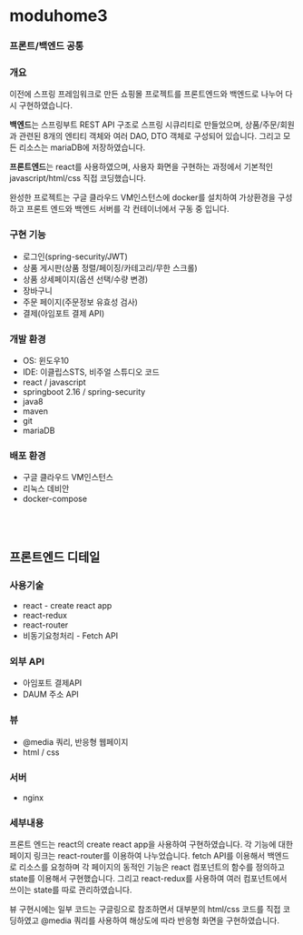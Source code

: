 moduhome3
==========

### 프론트/백엔드 공통

### 개요
이전에 스프링 프레임워크로 만든 쇼핑몰 프로젝트를 프론트엔드와 백엔드로 나누어 다시 구현하였습니다.  

**백엔드**는 스프링부트 REST API 구조로 스프링 시큐리티로 만들었으며, 상품/주문/회원과 관련된 8개의 엔티티 객체와 여러 DAO, DTO 객체로 구성되어 있습니다. 그리고 모든 리소스는 mariaDB에 저장하였습니다. 

**프론트엔드**는 react를 사용하였으며, 사용자 화면을 구현하는 과정에서 기본적인 javascript/html/css 직접 코딩했습니다.  

완성한 프로젝트는 구글 클라우드 VM인스턴스에 docker를 설치하여 가상환경을 구성하고 프론트 엔드와 백엔드 서버를 각 컨테이너에서 구동 중 입니다.

### 구현 기능
* 로그인(spring-security/JWT)
* 상품 게시판(상품 정렬/페이징/카테고리/무한 스크롤)
* 상품 상세페이지(옵션 선택/수량 변경)
* 장바구니
* 주문 페이지(주문정보 유효성 검사)
* 결제(아임포트 결제 API)

### 개발 환경
* OS: 윈도우10
* IDE: 이클립스STS, 비주얼 스튜디오 코드
* react / javascript
* springboot 2.16 / spring-security
* java8
* maven
* git
* mariaDB

### 배포 환경
* 구글 클라우드 VM인스턴스
* 리눅스 데비안
* docker-compose  


<br/><br/>

## 프론트엔드 디테일

### 사용기술
* react - create react app
* react-redux
* react-router
* 비동기요청처리 - Fetch API

### 외부 API
* 아임포트 결제API
* DAUM 주소 API

### 뷰
* @media 쿼리, 반응형 웹페이지
* html / css

### 서버
* nginx 

### 세부내용
프론트 엔드는 react의 create react app을 사용하여 구현하였습니다. 각 기능에 대한 페이지 링크는 react-router를 이용하여 나누었습니다.
fetch API를 이용해서 백엔드로 리소스를 요청하며 각 페이지의 동적인 기능은 react 컴포넌트의 함수를 정의하고 state를 이용해서 구현했습니다. 그리고 react-redux를 사용하여 여러 컴포넌트에서 쓰이는 state를 따로 관리하였습니다.
 
뷰 구현시에는 일부 코드는 구글링으로 참조하면서 대부분의 html/css 코드를 직접 코딩하였고 @media 쿼리를 사용하여 해상도에 따라 반응형 화면을 구현하였습니다.

